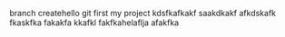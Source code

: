 branch createhello git 
first my project
kdsfkafkakf
saakdkakf
afkdskafk
fkaskfka
fakakfa
kkafkl
fakfkahelaflja
afakfka

